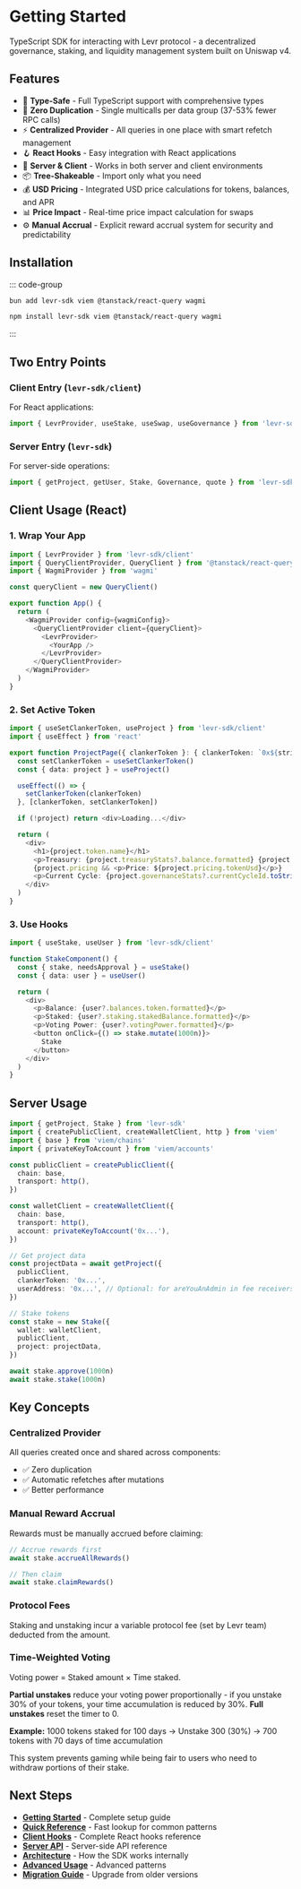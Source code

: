 # Getting Started

TypeScript SDK for interacting with Levr protocol - a decentralized governance, staking, and liquidity management system built on Uniswap v4.

## Features

- 🎯 **Type-Safe** - Full TypeScript support with comprehensive types
- 🔄 **Zero Duplication** - Single multicalls per data group (37-53% fewer RPC calls)
- ⚡ **Centralized Provider** - All queries in one place with smart refetch management
- 🪝 **React Hooks** - Easy integration with React applications
- 🔌 **Server & Client** - Works in both server and client environments
- 📦 **Tree-Shakeable** - Import only what you need
- 💰 **USD Pricing** - Integrated USD price calculations for tokens, balances, and APR
- 📊 **Price Impact** - Real-time price impact calculation for swaps
- ⚙️ **Manual Accrual** - Explicit reward accrual system for security and predictability

## Installation

::: code-group

```bash [bun]
bun add levr-sdk viem @tanstack/react-query wagmi
```

```bash [npm]
npm install levr-sdk viem @tanstack/react-query wagmi
```

:::

## Two Entry Points

### Client Entry (`levr-sdk/client`)

For React applications:

```typescript
import { LevrProvider, useStake, useSwap, useGovernance } from 'levr-sdk/client'
```

### Server Entry (`levr-sdk`)

For server-side operations:

```typescript
import { getProject, getUser, Stake, Governance, quote } from 'levr-sdk'
```

## Client Usage (React)

### 1. Wrap Your App

```typescript
import { LevrProvider } from 'levr-sdk/client'
import { QueryClientProvider, QueryClient } from '@tanstack/react-query'
import { WagmiProvider } from 'wagmi'

const queryClient = new QueryClient()

export function App() {
  return (
    <WagmiProvider config={wagmiConfig}>
      <QueryClientProvider client={queryClient}>
        <LevrProvider>
          <YourApp />
        </LevrProvider>
      </QueryClientProvider>
    </WagmiProvider>
  )
}
```

### 2. Set Active Token

```typescript
import { useSetClankerToken, useProject } from 'levr-sdk/client'
import { useEffect } from 'react'

export function ProjectPage({ clankerToken }: { clankerToken: `0x${string}` }) {
  const setClankerToken = useSetClankerToken()
  const { data: project } = useProject()

  useEffect(() => {
    setClankerToken(clankerToken)
  }, [clankerToken, setClankerToken])

  if (!project) return <div>Loading...</div>

  return (
    <div>
      <h1>{project.token.name}</h1>
      <p>Treasury: {project.treasuryStats?.balance.formatted} {project.token.symbol}</p>
      {project.pricing && <p>Price: ${project.pricing.tokenUsd}</p>}
      <p>Current Cycle: {project.governanceStats?.currentCycleId.toString()}</p>
    </div>
  )
}
```

### 3. Use Hooks

```typescript
import { useStake, useUser } from 'levr-sdk/client'

function StakeComponent() {
  const { stake, needsApproval } = useStake()
  const { data: user } = useUser()

  return (
    <div>
      <p>Balance: {user?.balances.token.formatted}</p>
      <p>Staked: {user?.staking.stakedBalance.formatted}</p>
      <p>Voting Power: {user?.votingPower.formatted}</p>
      <button onClick={() => stake.mutate(1000n)}>
        Stake
      </button>
    </div>
  )
}
```

## Server Usage

```typescript
import { getProject, Stake } from 'levr-sdk'
import { createPublicClient, createWalletClient, http } from 'viem'
import { base } from 'viem/chains'
import { privateKeyToAccount } from 'viem/accounts'

const publicClient = createPublicClient({
  chain: base,
  transport: http(),
})

const walletClient = createWalletClient({
  chain: base,
  transport: http(),
  account: privateKeyToAccount('0x...'),
})

// Get project data
const projectData = await getProject({
  publicClient,
  clankerToken: '0x...',
  userAddress: '0x...', // Optional: for areYouAnAdmin in fee receivers
})

// Stake tokens
const stake = new Stake({
  wallet: walletClient,
  publicClient,
  project: projectData,
})

await stake.approve(1000n)
await stake.stake(1000n)
```

## Key Concepts

### Centralized Provider

All queries created once and shared across components:

- ✅ Zero duplication
- ✅ Automatic refetches after mutations
- ✅ Better performance

### Manual Reward Accrual

Rewards must be manually accrued before claiming:

```typescript
// Accrue rewards first
await stake.accrueAllRewards()

// Then claim
await stake.claimRewards()
```

### Protocol Fees

Staking and unstaking incur a variable protocol fee (set by Levr team) deducted from the amount.

### Time-Weighted Voting

Voting power = Staked amount × Time staked.

**Partial unstakes** reduce your voting power proportionally - if you unstake 30% of your tokens, your time accumulation is reduced by 30%. **Full unstakes** reset the timer to 0.

**Example:** 1000 tokens staked for 100 days → Unstake 300 (30%) → 700 tokens with 70 days of time accumulation

This system prevents gaming while being fair to users who need to withdraw portions of their stake.

## Next Steps

- **[Getting Started](./getting-started.md)** - Complete setup guide
- **[Quick Reference](./QUICK-REFERENCE.md)** - Fast lookup for common patterns
- **[Client Hooks](./client-hooks/)** - Complete React hooks reference
- **[Server API](./server-api/)** - Server-side API reference
- **[Architecture](./architecture.md)** - How the SDK works internally
- **[Advanced Usage](./advanced-usage.md)** - Advanced patterns
- **[Migration Guide](./MIGRATION-GUIDE.md)** - Upgrade from older versions
